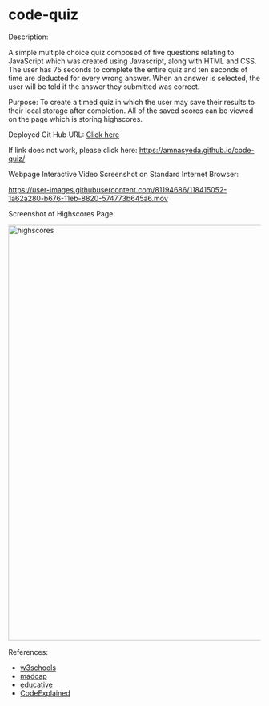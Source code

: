 # code-quiz

Description:

A simple multiple choice quiz composed of five questions relating to JavaScript which was created using Javascript, along with HTML and CSS. The user has 75 seconds to complete the entire quiz and ten seconds of time are deducted for every wrong answer. When an answer is selected, the user will be told if the answer they submitted was correct. 


Purpose: To create a timed quiz in which the user may save their results to their local storage after completion. All of the saved scores can be viewed on the page which is storing highscores. 

Deployed Git Hub URL: 
<a href="https://amnasyeda.github.io/code-quiz/" target="_blank">Click here</a>

If link does not work, please click here: https://amnasyeda.github.io/code-quiz/




Webpage Interactive Video Screenshot on Standard Internet Browser:




https://user-images.githubusercontent.com/81194686/118415052-1a62a280-b676-11eb-8820-574773b645a6.mov






Screenshot of Highscores Page: 


<img width="830" alt="highscores" src="https://user-images.githubusercontent.com/81194686/118414877-25690300-b675-11eb-8bb3-d6103dc10cce.png">



References:
- [w3schools](https://www.w3schools.com/html/html_scripts.asp)
- [madcap](https://kb.madcapsoftware.com/Content/Misc/GEN1011Z_-_Loading_local_files_in_Google_Chrome.htm)
- [educative](https://www.educative.io/edpresso/how-to-create-a-countdown-timer-using-javascript)
- [CodeExplained](https://www.codeexplained.org/2018/10/create-multiple-choice-quiz-using-javascript.html)
